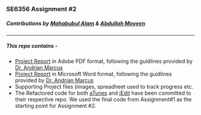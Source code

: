 ### SE6356 Assignment #2
##### Contributions by [Mahabubul Alam](https://github.com/alamtx) & [Abdullah Moyeen](https://github.com/AbdullahMoyeen)
---

##### This repo contains - 
* [Project Report](https://github.com/alamtx/SE6356Assignment2/blob/master/Assignment2_SE6356_Alam_Moyeen.pdf?raw=true) in Adobe PDF format, following the guidlines provided by [Dr. Andrian Marcus ](http://www.utdallas.edu/~amarcus/)
* [Project Report](https://github.com/alamtx/SE6356Assignment2/blob/master/Assignment2_SE6356_Alam_Moyeen.docx?raw=true) in Microsoft Word format, following the guidlines provided by [Dr. Andrian Marcus ](http://www.utdallas.edu/~amarcus/)
* Supporting Project files (images, spreadheet used to track progress etc.
* The Refactored code for both [aTunes](https://github.com/alamtx/aTunes) and [jEdit](https://github.com/alamtx/jEdit) have been committed to their respective repo. We used the final code from Assignment#1 as the starting point for Assignment #2.


